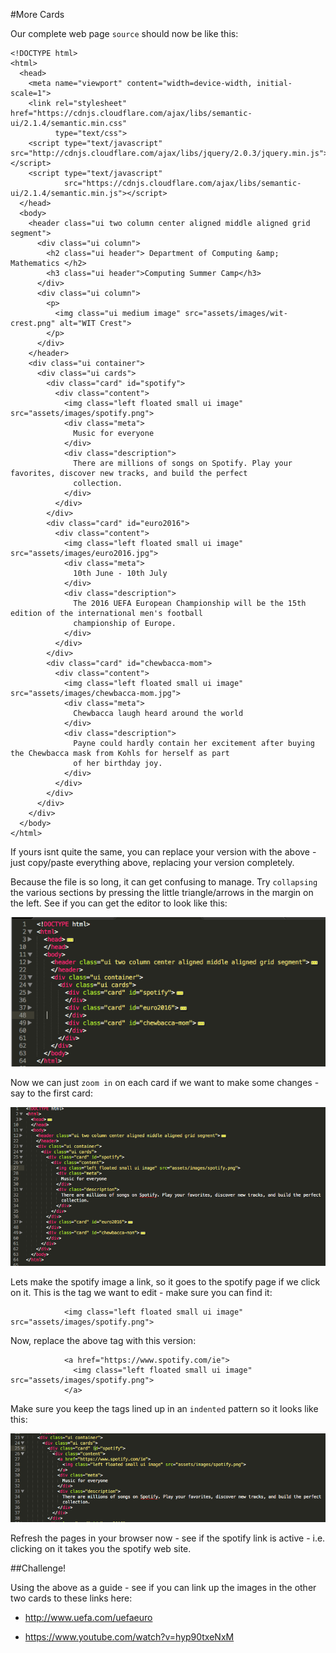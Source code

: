 #More Cards

Our complete web page `source` should now be like this:

~~~
<!DOCTYPE html>
<html>
  <head>
    <meta name="viewport" content="width=device-width, initial-scale=1">
    <link rel="stylesheet" href="https://cdnjs.cloudflare.com/ajax/libs/semantic-ui/2.1.4/semantic.min.css"
          type="text/css">
    <script type="text/javascript" src="http://cdnjs.cloudflare.com/ajax/libs/jquery/2.0.3/jquery.min.js"></script>
    <script type="text/javascript"
            src="https://cdnjs.cloudflare.com/ajax/libs/semantic-ui/2.1.4/semantic.min.js"></script>
  </head>
  <body>
    <header class="ui two column center aligned middle aligned grid segment">
      <div class="ui column">
        <h2 class="ui header"> Department of Computing &amp; Mathematics </h2>
        <h3 class="ui header">Computing Summer Camp</h3>
      </div>
      <div class="ui column">
        <p>
          <img class="ui medium image" src="assets/images/wit-crest.png" alt="WIT Crest">
        </p>
      </div>
    </header>
    <div class="ui container">
      <div class="ui cards">
        <div class="card" id="spotify">
          <div class="content">
            <img class="left floated small ui image" src="assets/images/spotify.png">
            <div class="meta">
              Music for everyone
            </div>
            <div class="description">
              There are millions of songs on Spotify. Play your favorites, discover new tracks, and build the perfect
              collection.
            </div>
          </div>
        </div>
        <div class="card" id="euro2016">
          <div class="content">
            <img class="left floated small ui image" src="assets/images/euro2016.jpg">
            <div class="meta">
              10th June - 10th July
            </div>
            <div class="description">
              The 2016 UEFA European Championship will be the 15th edition of the international men's football
              championship of Europe.
            </div>
          </div>
        </div>
        <div class="card" id="chewbacca-mom">
          <div class="content">
            <img class="left floated small ui image" src="assets/images/chewbacca-mom.jpg">
            <div class="meta">
              Chewbacca laugh heard around the world
            </div>
            <div class="description">
              Payne could hardly contain her excitement after buying the Chewbacca mask from Kohls for herself as part
              of her birthday joy.
            </div>
          </div>
        </div>
      </div>
    </div>
  </body>
</html>
~~~

If yours isnt quite the same, you can replace your version with the above - just copy/paste everything above, replacing your version completely.

Because the file is so long, it can get confusing to manage. Try `collapsing` the various sections by pressing the little triangle/arrows in the margin on the left. See if you can get the editor to look like this:

![](img/27.png)

Now we can just `zoom in` on each card if we want to make some changes - say to the first card:

![](img/28.png)

Lets make the spotify image a link, so it goes to the spotify page if we click on it. This is the tag we want to edit - make sure you can find it:

~~~
            <img class="left floated small ui image" src="assets/images/spotify.png">
~~~

Now, replace the above tag with this version:

~~~
            <a href="https://www.spotify.com/ie">
              <img class="left floated small ui image" src="assets/images/spotify.png">
            </a>
~~~

Make sure you keep the tags lined up in an `indented` pattern so it looks like this:

![](img/29.png)

Refresh the pages in your browser now - see if the spotify link is active - i.e. clicking on it takes you the spotify web site.

##Challenge!

Using the above as a guide - see if you can link up the images in the other two cards to these links here:

- <http://www.uefa.com/uefaeuro>

- <https://www.youtube.com/watch?v=hyp90txeNxM>

